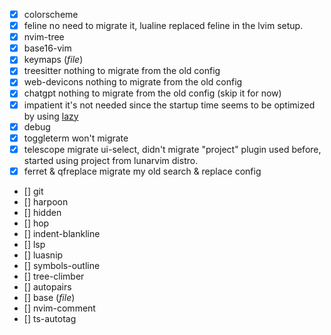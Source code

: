* [x] colorscheme 
* [x] feline
no need to migrate it, lualine replaced feline in the lvim setup.
* [x] nvim-tree
* [x] base16-vim
* [x] keymaps (*file*)
* [x] treesitter
nothing to migrate from the old config
* [x] web-devicons
nothing to migrate from the old config
* [x] chatgpt
nothing to migrate from the old config (skip it for now)
* [x] impatient
it's not needed since the startup time seems to be optimized by using [lazy](https://github.dev/folke/lazy.nvim)
* [x] debug
* [x] toggleterm
won't migrate
* [x] telescope
migrate ui-select, didn't migrate "project" plugin used before, started using project from lunarvim distro.
* [x] ferret & qfreplace
migrate my old search & replace config 
* [] git
* [] harpoon
* [] hidden
* [] hop
* [] indent-blankline
* [] lsp
* [] luasnip
* [] symbols-outline
* [] tree-climber
* [] autopairs
* [] base (*file*)
* [] nvim-comment
* [] ts-autotag









